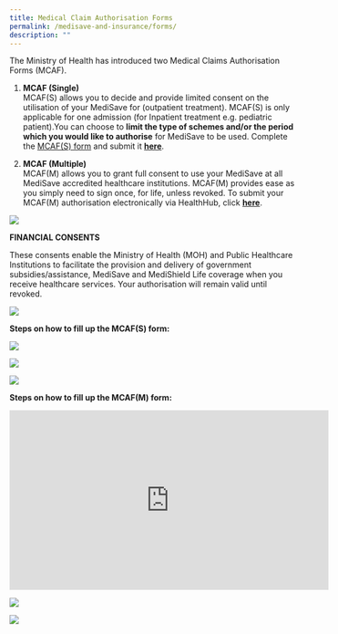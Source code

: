 ```yaml
---
title: Medical Claim Authorisation Forms
permalink: /medisave-and-insurance/forms/
description: ""
---
```

The Ministry of Health has introduced two Medical Claims Authorisation Forms (MCAF).

1.  **MCAF (Single)**  
    MCAF(S) allows you to decide and provide limited consent on the utilisation of your MediSave for (outpatient treatment). MCAF(S) is only applicable for one admission (for Inpatient treatment e.g. pediatric patient).You can choose to **limit the type of schemes and/or the period which you would like to authorise** for MediSave to be used. Complete the [MCAF(S) form](https://www.kkh.com.sg/patient-care/patient-billing-services/Documents/mcaf-s-form.pdf) and submit it **[here](https://www.form.gov.sg/626b9e003e38710014b741f3)**.  
    
  
3.  **MCAF (Multiple)**  
    MCAF(M) allows you to grant full consent to use your MediSave at all MediSave accredited healthcare institutions. MCAF(M) provides ease as you simply need to sign once, for life, unless revoked. To submit your MCAF(M) authorisation electronically via HealthHub, click [**here**](https://eservices.healthhub.sg/PersonalHealth/FinancialConsent).

  

![](https://www.kkh.com.sg/patient-care/patient-billing-services/PublishingImages/mcaf-01.png)

**FINANCIAL CONSENTS**

These consents enable the Ministry of Health (MOH) and Public Healthcare Institutions to facilitate the provision and delivery of government subsidies/assistance, MediSave and MediShield Life coverage when you receive healthcare services. Your authorisation will remain valid until revoked.

![](https://www.kkh.com.sg/patient-care/patient-billing-services/PublishingImages/mcaf-02.png)

**Steps on how to fill up the MCAF(S) form:**

  

![](https://www.kkh.com.sg/patient-care/patient-billing-services/PublishingImages/mcaf-s-01.png)

![](https://www.kkh.com.sg/patient-care/patient-billing-services/PublishingImages/mcaf-s-02.png)

![](https://www.kkh.com.sg/patient-care/patient-billing-services/PublishingImages/mcaf-s-03.png)

  

**Steps on how to fill up the MCAF(M) form:**

  <iframe width="560" height="315" src="https://www.youtube.com/embed/BpKlwvQhtts" title="YouTube video player" frameborder="0" allow="accelerometer; autoplay; clipboard-write; encrypted-media; gyroscope; picture-in-picture" allowfullscreen></iframe>

![](https://www.kkh.com.sg/patient-care/patient-billing-services/PublishingImages/mcaf-m-01.png)

![](https://www.kkh.com.sg/patient-care/patient-billing-services/PublishingImages/mcaf-m-02.png)
